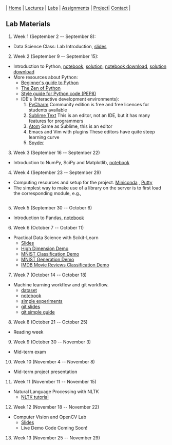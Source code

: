 | [Home](index.md) | [Lectures](lectures.md) | [Labs](labs.md) | [Assignments](assignments.md) | [Project](project.md)| [Contact](contact.md) |

## Lab Materials

1. Week 1 (September 2 -- September 8):
- Data Science Class: Lab Introduction, [slides](lab_materials/Data%20science%20class%20lab%20intro.pdf)

2. Week 2 (September 9 -- September 15):
- Introduction to Python, [notebook](https://colab.research.google.com/drive/1ghrTY960LyDJ2WokoxqrSnL7Ojbq2FOW), [solution](https://colab.research.google.com/drive/1pX9xhyLIUE1OJtfXUvlN8RALkJfsWGVE), [notebook download](lab_materials/lab1_python/intro.ipynb), [solution download](lab_materials/lab1_python/intro_solution.ipynb)
- More resources about Python:
  - [Beginner's guide to Python](https://wiki.python.org/moin/BeginnersGuide)
  - [The Zen of Python](https://www.python.org/dev/peps/pep-0020/)
  - [Style guide for Python code (PEP8)](https://www.python.org/dev/peps/pep-0008/)
  - IDE's (Interactive development environments):
    1. [PyCharm](https://www.jetbrains.com/pycharm/)
       Community edition is free and free licences for students available
    2. [Sublime Text](https://www.sublimetext.com/)
       This is an editor, not an IDE, but it has many features for programmers
    3. [Atom](https://atom.io/)
       Same as Sublime, this is an editor
    3. Emacs and Vim with plugins
       These editors have quite steep learning curve
    4. [Spyder](https://www.spyder-ide.org/)
3. Week 3 (September 16 -- September 22)
- Introduction to NumPy, SciPy and Matplotlib, [notebook](https://colab.research.google.com/drive/1loNALZph2WrseXNo8JMhLWZmHlETTiKK)
4. Week 4 (September 23 -- September 29)
- Computing resources and setup for the project. [Miniconda](https://docs.conda.io/en/latest/miniconda.html)
, [Putty](https://www.putty.org/)
- The simplest way to make use of a library on the server is to first load the corresponding module, e.g.,
```module load miniconda/3
```
5. Week 5 (September 30 -- October 6)
- Introduction to Pandas, [notebook](https://colab.research.google.com/drive/1btGpyv7YmsvZ3bl40kn0IgtK_lLU3iV5)
6. Week 6 (October 7 -- October 11)
- Practical Data Science with Scikit-Learn
  - [Slides](https://docs.google.com/presentation/d/14R7bleKsUPmFNXvJxsIYUAkaFMXFCV6yKUMd36BDesY/edit?usp=sharing)
  - [High Dimension Demo](https://colab.research.google.com/drive/1tlTKRAB_nfo5FTib9aKKwglC-xy1yIM6)
  - [MNIST Classification Demo](https://colab.research.google.com/drive/1a88XO9yJCfFaRnMt4j8Pj_ir2PvkQ793)
  - [MNIST Generation Demo](https://colab.research.google.com/drive/1TOi2SQ9womT-B9mcRAFyIoGBkXFWvnW8)
  - [IMDB Movie Reviews Classification Demo](https://colab.research.google.com/drive/1_enQLmCqONkHoshdcRHhnN46RbJ-TFEZ)
7. Week 7 (October 14 -- October 18)
- Machine learning workflow and git workflow.
   - [dataset](https://archive.ics.uci.edu/ml/datasets/human+activity+recognition+using+smartphones)
   - [notebook](https://colab.research.google.com/drive/1dyiLBwIoi3kjdgAy10nxDg4LhKD3MLvc)
   - [simple experiments](https://github.com/dmitriy-serdyuk/simple_experiment)
   - [git slides](https://docs.google.com/presentation/d/1ctFrxDJjsz0JaVfaOWSphSpB8nOfXfiHON3N-TuaRYQ/edit?usp=sharing)
   - [git simple guide](https://rogerdudler.github.io/git-guide/)
8. Week 8 (October 21 -- October 25)
- Reading week
9. Week 9 (October 30 -- November 3)
- Mid-term exam
10. Week 10 (November 4 -- November 8)
- Mid-term project presentation
11. Week 11 (November 11 -- November 15)
- Natural Language Processing with NLTK
  - [NLTK tutorial](https://github.com/hb20007/hands-on-nltk-tutorial)
12. Week 12 (November 18 -- November 22)
- Computer Vision and OpenCV Lab
  - [Slides](https://docs.google.com/presentation/d/1mLGRrJihVaJlgWgv6UpGUHWzhF3McdQdRJVcydir-O8/edit?usp=sharing)
  - Live Demo Code Coming Soon!

13. Week 13 (November 25 -- November 29)
